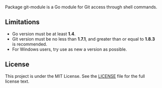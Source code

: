 Package git-module is a Go module for Git access through shell commands.

## Limitations

- Go version must be at least **1.4**.
- Git version must be no less than **1.7.1**, and greater than or equal to **1.8.3** is recommended.
- For Windows users, try use as new a version as possible.

## License

This project is under the MIT License. See the [LICENSE](LICENSE) file for the full license text.